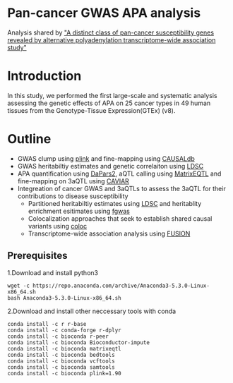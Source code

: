 # Pan-cancer GWAS APA analysis
Analysis shared by ["A distinct class of pan-cancer susceptibility genes revealed by alternative polyadenylation transcriptome-wide association study"](https://medrxiv.org/cgi/content/short/2023.02.28.23286554v1)
# Introduction
In this study, we performed the first large-scale and systematic analysis assessing the genetic effects of APA on 25 cancer types in 49 human tissues from the Genotype-Tissue Expression(GTEx) (v8).
# Outline
* GWAS clump using [plink](https://www.cog-genomics.org/plink/) and fine-mapping using [CAUSALdb](https://github.com/mulinlab/CAUSALdb-finemapping-pip)
* GWAS heritabiltiy estimates and genetic correlaiton using [LDSC](https://github.com/bulik/ldsc)
* APA quantification using [DaPars2](https://github.com/3UTR/DaPars2), aQTL calling using [MatrixEQTL](https://github.com/andreyshabalin/MatrixEQTL) and fine-mapping on 3aQTL using [CAVIAR](https://github.com/fhormoz/caviar)
* Integreation of cancer GWAS and 3aQTLs to assess the 3aQTL for their contributions to disease susceptibility
  * Partitioned heritabiltiy estimates using [LDSC](https://github.com/bulik/ldsc) and heritablity enrichment esitimates using [fgwas](https://github.com/joepickrell/fgwas)
  * Colocalization approaches that seek to establish shared causal variants using [coloc](https://github.com/chr1swallace/coloc)
  * Transcriptome-wide association analysis using [FUSION](http://gusevlab.org/projects/fusion/)
  
## Prerequisites
1.Download and install python3
```
wget -c https://repo.anaconda.com/archive/Anaconda3-5.3.0-Linux-x86_64.sh
bash Anaconda3-5.3.0-Linux-x86_64.sh
```
2.Download and install other neccessary tools with conda
```
conda install -c r r-base
conda install -c conda-forge r-dplyr
conda install -c bioconda r-peer
conda install -c bioconda Bioconductor-impute
conda install -c bioconda matrixeqtl
conda install -c bioconda bedtools
conda install -c bioconda vcftools
conda install -c bioconda samtools
conda install -c bioconda plink=1.90
```
